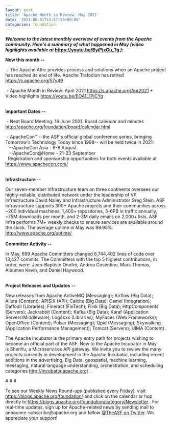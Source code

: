 ```yaml
---
layout: post
title: 'Apache Month in Review: May 2021'
date: '2021-06-01T12:47:55+00:00'
categories: foundation
---
```

<p></p><p></p><p></p><p><i><span style="font-weight: 700;">Welcome to the latest monthly overview of events from the Apache community. Here's a summary of what happened in May (</span></i><b><i>video highlights available at </i><a href="https://youtu.be/ByiPjxGu_Tg" target="_blank">https://youtu.be/ByiPjxGu_Tg</a><i> )</i></b><i><span style="font-weight: 700;">:</span></i></p><span style="font-weight: 700;">New this month --</span><p></p><p>&nbsp;<span class="il">- </span><span class="il">The Apache Attic provides process and solutions when an Apache project has reached its end of life. </span><span class="il">Apache Trafodion has retired </span><span class="il"><a href="https://s.apache.org/57y49">https://s.apache.org/57y49</a></span><br></p><p><span class="il">&nbsp;-</span> Apache Month in Review: April 2021 <a href="https://s.apache.org/Apr2021" target="_blank">https://s.apache.org/Apr2021</a>  + Video highlights <a href="https://youtu.be/EOA1L1PjCYg" target="_blank">https://youtu.be/EOA1L1PjCYg</a><br></p><p><br><span style="font-weight: 700;">Important Dates --</span></p><p>&nbsp;- Next Board Meeting: 16 June 2021. Board calendar and minutes <a href="http://apache.org/foundation/board/calendar.html" target="_blank">http://apache.org/foundation/board/calendar.html</a></p><p>&nbsp;- ApacheCon™ --the ASF's official global conference series, bringing Tomorrow's Technology Today since 1998-- will be held twice in 2021: <br>&nbsp; &nbsp;--ApacheCon Asia - 6-8 August<br>&nbsp; &nbsp;--ApacheCon@Home - 21-23 September<br>&nbsp; Registration and sponsorship opportunities for both events available at <a href="https://www.apachecon.com/" target="_blank">https://www.apachecon.com/</a> <br></p><p><br><span style="font-weight: 700;">Infrastructure --</span></p><div>Our
 seven-member Infrastructure team on three continents oversees our 
highly-reliable, distributed network under the leadership of VP 
Infrastructure David Nalley and Infrastructure Administrator Greg Stein.
 ASF Infrastructure supports 300+ Apache projects and their communities 
across ~200 individual machines, 1,400+ repositories, 5-6PB in traffic 
annually, ~75M downloads per month, and 2-3M daily emails on 2,000+ 
lists. ASF Infra performs 7M+ weekly checks to ensure services are available around the clock. The average uptime in May was 99.95%. <a href="http://www.apache.org/uptime/" target="_blank">http://www.apache.org/uptime/</a><b><br></b></div><div><b><br></b></div><div><b>Committer Activity --</b></div><p>In May, 699 Apache Committers changed 6,744,402 lines of code over 13,427 commits. The Committers with the top 5 highest contributions, in 
order, were: Jean-Baptiste Onofré, Andrea Cosentino, Mark Thomas, Albumen Kevin, and Daniel Haywood. &nbsp; <br><br></p><p><b>Project Releases and Updates --</b></p>New releases from Apache ActiveMQ (Messaging); Airflow (Big Data); Allura (Content); APISIX (API); Calcite (Big Data); Camel (Integration); Daffodil (Libraries); Fineract (FinTech); Flink (Big Data); HttpComponents (Servers); Jackrabbit (Content); Kafka (Big Data); Karaf (Application Servers/Middleware); Log4cxx (Libraries); MyFaces (Web Frameworks); OpenOffice (Content); Pulsar (Messaging); Qpid (Messaging); Skywalking (Application Performance Management); Tomcat (Servers); UIMA (Content).<p></p><p></p><p></p><p></p><p>The
 Apache Incubator is the primary entry path for projects wishing to become an official part of the ASF. New to the Apache Incubator in May is&nbsp;ShenYu, a&nbsp;Microservices API gateway. We invite you to review the many projects currently in development in the Apache Incubator, including recent additions in the advertising, Big Data, geospatial, machine learning, messaging, natural language understanding, orchestration, and scheduling categories&nbsp;<a href="http://incubator.apache.org/" target="_blank" style="background-color: rgb(255, 255, 255);">http://incubator.apache.org/</a> .</p><p><span style="font-size: 11pt; font-family: Arial; color: rgb(0, 0, 0); background-color: transparent; font-style: normal; font-variant: normal; text-decoration: none; vertical-align: baseline; white-space: pre-wrap;"></span></p><p># # #</p><p>To see our Weekly News Round-ups (published every Friday), visit <a href="https://blogs.apache.org/foundation/" target="_blank">https://blogs.apache.org/foundation/</a> and click on the calendar or hop directly to <a href="https://blogs.apache.org/foundation/category/Newsletter" target="_blank">https://blogs.apache.org/foundation/category/Newsletter</a> .
 For real-time updates, sign up for Apache-related news by sending mail 
to announce-subscribe@apache.org and follow <a href="https://twitter.com/theasf" target="_blank">@TheASF on Twitter</a>. We appreciate your support!</p><p></p><p></p><p></p>
